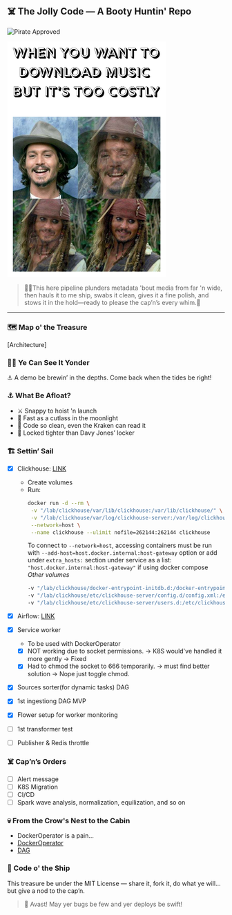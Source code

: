 ## ☠️ The Jolly Code — A Booty Huntin' Repo

![Pirate Approved](https://img.shields.io/badge/status-seaworthy-brightgreen?style=for-the-bilge&logo=skull)

![Arrrrrgh](hesapirate.png)

> 🏴‍☠️This here pipeline plunders metadata 'bout media from far 'n wide, then hauls it to me ship, swabs it clean, gives it a fine polish, and stows it in the hold—ready to please the cap’n’s every whim.🦜

---

### 🗺️ Map o' the Treasure
[Architecture]

### 🏴‍☠️ Ye Can See It Yonder
⚓ A demo be brewin’ in the depths. Come back when the tides be right!

### ⚓ What Be Afloat?
- ⚔️ Snappy to hoist 'n launch
- 💨 Fast as a cutlass in the moonlight
- 📜 Code so clean, even the Kraken can read it
- 🔐 Locked tighter than Davy Jones’ locker

### 🏗️ Settin’ Sail
- [x] Clickhouse: [LINK](https://hub.docker.com/_/clickhouse)
    - Create volumes
    - Run:
        ```bash
        docker run -d --rm \
         -v "/lab/clickhouse/var/lib/clickhouse:/var/lib/clickhouse/" \
         -v "/lab/clickhouse/var/log/clickhouse-server:/var/log/clickhouse-server/" \
         --network=host \
         --name clickhouse --ulimit nofile=262144:262144 clickhouse
        ```
        To connect to `--network=host`, accessing containers must be run with `--add-host=host.docker.internal:host-gateway` option or add under `extra_hosts:` section under service as a list: `"host.docker.internal:host-gateway"` if using docker compose
        *Other volumes*
        ```bash
        -v "/lab/clickhouse/docker-entrypoint-initdb.d:/docker-entrypoint-initdb.d/" \
        -v "/lab/clickhouse/etc/clickhouse-server/config.d/config.xml:/etc/clickhouse-server/config.xml" \
        -v "/lab/clickhouse/etc/clickhouse-server/users.d:/etc/clickhouse-server/users.d/" \
        ```

- [x] Airflow: [LINK](https://airflow.apache.org/docs/apache-airflow/stable/howto/docker-compose/index.html)
- [x] Service worker
    - To be used with DockerOperator
    - [x] NOT working due to socket permissions. -> K8S would've handled it more gently -> Fixed
    - [x] Had to chmod the socket to 666 temporarily. -> must find better solution -> Nope just toggle chmod.
- [x] Sources sorter(for dynamic tasks) DAG
- [x] 1st ingestiong DAG MVP
- [x] Flower setup for worker monitoring
- [ ] 1st transformer test
- [ ] Publisher & Redis throttle

### ☠️ Cap’n’s Orders
- [ ] Alert message
- [ ] K8S Migration
- [ ] CI/CD
- [ ] Spark wave analysis, normalization, equilization, and so on

### 💀 From the Crow's Nest to the Cabin
- DockerOperator is a pain...
- [DockerOperator](https://airflow.apache.org/docs/apache-airflow-providers-docker/stable/_api/airflow/providers/docker/operators/docker/index.html)
- [DAG](https://airflow.apache.org/docs/apache-airflow/stable/_api/airflow/models/dag/index.html#airflow.models.dag.DAG)

### 📜 Code o' the Ship
This treasure be under the MIT License — share it, fork it, do what ye will... but give a nod to the cap’n.

> 🏴 Avast! May yer bugs be few and yer deploys be swift!